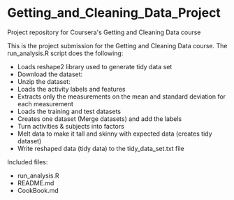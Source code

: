# Getting_and_Cleaning_Data_Project
Project repository for Coursera's Getting and Cleaning Data course

This is the project submission for the Getting and Cleaning Data course. The run_analysis.R script does the following:

- Loads reshape2 library used to generate tidy data set
- Download the dataset:
- Unzip the dataset:
- Loads the activity labels and features
- Extracts only the measurements on the mean and standard deviation for each measurement
- Loads the training and test datasets
- Creates one dataset (Merge datasets) and add the labels
- Turn activities & subjects into factors
- Melt data to make it tall and skinny with expected data (creates tidy dataset)
- Write reshaped data (tidy data) to the tidy_data_set.txt file

Included files:
- run_analysis.R
- README.md
- CookBook.md
